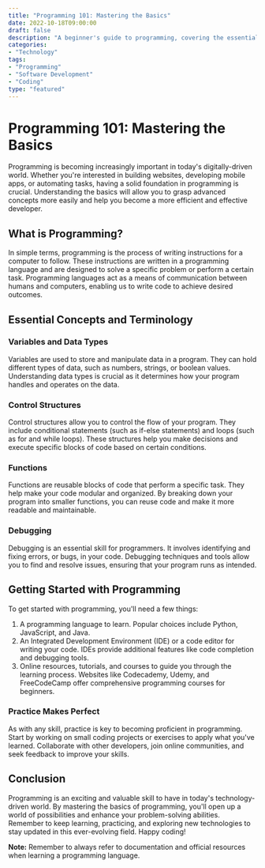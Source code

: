 ```yaml
---
title: "Programming 101: Mastering the Basics"
date: 2022-10-18T09:00:00
draft: false
description: "A beginner's guide to programming, covering the essential concepts and terminology."
categories:
- "Technology"
tags:
- "Programming"
- "Software Development"
- "Coding"
type: "featured"
---
```


# Programming 101: Mastering the Basics

Programming is becoming increasingly important in today's digitally-driven world. Whether you're interested in building websites, developing mobile apps, or automating tasks, having a solid foundation in programming is crucial. Understanding the basics will allow you to grasp advanced concepts more easily and help you become a more efficient and effective developer.

## What is Programming?

In simple terms, programming is the process of writing instructions for a computer to follow. These instructions are written in a programming language and are designed to solve a specific problem or perform a certain task. Programming languages act as a means of communication between humans and computers, enabling us to write code to achieve desired outcomes.

## Essential Concepts and Terminology

### Variables and Data Types

Variables are used to store and manipulate data in a program. They can hold different types of data, such as numbers, strings, or boolean values. Understanding data types is crucial as it determines how your program handles and operates on the data.

### Control Structures

Control structures allow you to control the flow of your program. They include conditional statements (such as if-else statements) and loops (such as for and while loops). These structures help you make decisions and execute specific blocks of code based on certain conditions.

### Functions

Functions are reusable blocks of code that perform a specific task. They help make your code modular and organized. By breaking down your program into smaller functions, you can reuse code and make it more readable and maintainable.

### Debugging

Debugging is an essential skill for programmers. It involves identifying and fixing errors, or bugs, in your code. Debugging techniques and tools allow you to find and resolve issues, ensuring that your program runs as intended.

## Getting Started with Programming

To get started with programming, you'll need a few things:

1. A programming language to learn. Popular choices include Python, JavaScript, and Java.
2. An Integrated Development Environment (IDE) or a code editor for writing your code. IDEs provide additional features like code completion and debugging tools.
3. Online resources, tutorials, and courses to guide you through the learning process. Websites like Codecademy, Udemy, and FreeCodeCamp offer comprehensive programming courses for beginners.

### Practice Makes Perfect

As with any skill, practice is key to becoming proficient in programming. Start by working on small coding projects or exercises to apply what you've learned. Collaborate with other developers, join online communities, and seek feedback to improve your skills.

## Conclusion

Programming is an exciting and valuable skill to have in today's technology-driven world. By mastering the basics of programming, you'll open up a world of possibilities and enhance your problem-solving abilities. Remember to keep learning, practicing, and exploring new technologies to stay updated in this ever-evolving field. Happy coding!

**Note:** Remember to always refer to documentation and official resources when learning a programming language.
